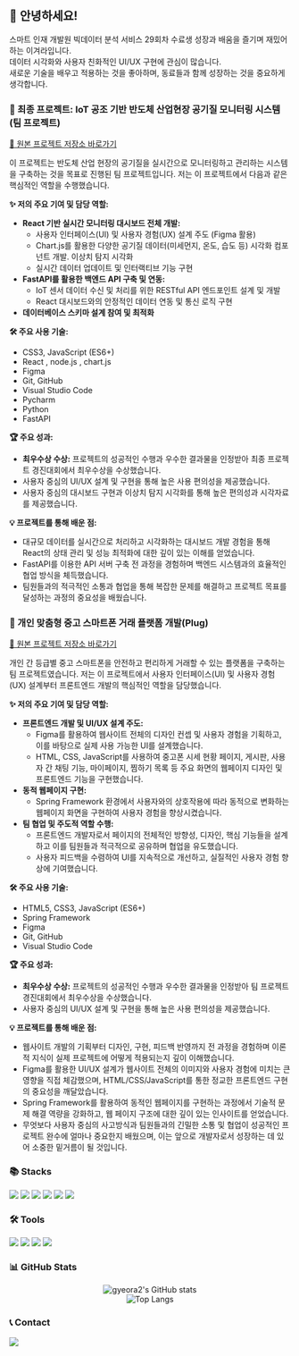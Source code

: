 ## 👋 안녕하세요!
스마트 인재 개발원 빅데이터 분석 서비스 29회차 수료생
성장과 배움을 즐기며 재밌어하는  이겨라입니다.  
데이터 시각화와 사용자 친화적인 UI/UX 구현에 관심이 많습니다.  
새로운 기술을 배우고 적용하는 것을 좋아하며, 동료들과 함께 성장하는 것을 중요하게 생각합니다.


### 🚀 최종 프로젝트: IoT 공조 기반 반도체 산업현장 공기질 모니터링 시스템 (팀 프로젝트)

[🔗 원본 프로젝트 저장소 바로가기](https://github.com/2024-SMHRD-KDT-BigData-29/Smhrd_F4) 

이 프로젝트는 반도체 산업 현장의 공기질을 실시간으로 모니터링하고 관리하는 시스템을 구축하는 것을 목표로 진행된 팀 프로젝트입니다. 
저는 이 프로젝트에서 다음과 같은 핵심적인 역할을 수행했습니다.

**✨ 저의 주요 기여 및 담당 역할:**

* **React 기반 실시간 모니터링 대시보드 전체 개발:**
    * 사용자 인터페이스(UI) 및 사용자 경험(UX) 설계 주도 (Figma 활용)
    * Chart.js를 활용한 다양한 공기질 데이터(미세먼지, 온도, 습도 등) 시각화 컴포넌트 개발. 이상치 탐지 시각화 
    * 실시간 데이터 업데이트 및 인터랙티브 기능 구현
* **FastAPI를 활용한 백엔드 API 구축 및 연동:**
    * IoT 센서 데이터 수신 및 처리를 위한 RESTful API 엔드포인트 설계 및 개발
    * React 대시보드와의 안정적인 데이터 연동 및 통신 로직 구현
* **데이터베이스 스키마 설계 참여 및 최적화**
  


**🛠️ 주요 사용 기술:**

* CSS3, JavaScript (ES6+)
* React , node.js , chart.js
* Figma
* Git, GitHub
* Visual Studio Code
* Pycharm
* Python
* FastAPI

**🏆 주요 성과:**

* **최우수상 수상:** 프로젝트의 성공적인 수행과 우수한 결과물을 인정받아 최종 프로젝트 경진대회에서 최우수상을 수상했습니다.
* 사용자 중심의 UI/UX 설계 및 구현을 통해 높은 사용 편의성을 제공했습니다.
* 사용자 중심의 대시보드 구현과 이상치 탐지 시각화를 통해 높은 편의성과 시각자료를 제공했습니다.


**💡 프로젝트를 통해 배운 점:**
* 대규모 데이터를 실시간으로 처리하고 시각화하는 대시보드 개발 경험을 통해 React의 상태 관리 및 성능 최적화에 대한 깊이 있는 이해를 얻었습니다.
* FastAPI를 이용한 API 서버 구축 전 과정을 경험하며 백엔드 시스템과의 효율적인 협업 방식을 체득했습니다.
* 팀원들과의 적극적인 소통과 협업을 통해 복잡한 문제를 해결하고 프로젝트 목표를 달성하는 과정의 중요성을 배웠습니다.
  

### 📱 개인 맞춤형 중고 스마트폰 거래 플랫폼 개발(Plug)

[🔗 원본 프로젝트 저장소 바로가기](https://github.com/2024-SMHRD-KDT-BigData-29/Plug) 

개인 간 등급별 중고 스마트폰을 안전하고 편리하게 거래할 수 있는 플랫폼을 구축하는 팀 프로젝트였습니다. 저는 이 프로젝트에서 사용자 인터페이스(UI) 및 사용자 경험(UX) 설계부터 프론트엔드 개발의 핵심적인 역할을 담당했습니다.

**✨ 저의 주요 기여 및 담당 역할:**

* **프론트엔드 개발 및 UI/UX 설계 주도:**
    * Figma를 활용하여 웹사이트 전체의 디자인 컨셉 및 사용자 경험을 기획하고, 이를 바탕으로 실제 사용 가능한 UI를 설계했습니다.
    * HTML, CSS, JavaScript를 사용하여 중고폰 시세 현황 페이지, 게시판, 사용자 간 채팅 기능, 마이페이지, 찜하기 목록 등 주요 화면의 웹페이지 디자인 및 프론트엔드 기능을 구현했습니다.
* **동적 웹페이지 구현:**
    * Spring Framework 환경에서 사용자와의 상호작용에 따라 동적으로 변화하는 웹페이지 화면을 구현하여 사용자 경험을 향상시켰습니다. 
* **팀 협업 및 주도적 역할 수행:**
    * 프론트엔드 개발자로서 페이지의 전체적인 방향성, 디자인, 핵심 기능들을 설계하고 이를 팀원들과 적극적으로 공유하며 협업을 유도했습니다.
    * 사용자 피드백을 수렴하여 UI를 지속적으로 개선하고, 실질적인 사용자 경험 향상에 기여했습니다.

**🛠️ 주요 사용 기술:**

* HTML5, CSS3, JavaScript (ES6+)
* Spring Framework
* Figma
* Git, GitHub
* Visual Studio Code

**🏆 주요 성과:**

* **최우수상 수상:** 프로젝트의 성공적인 수행과 우수한 결과물을 인정받아 팀 프로젝트 경진대회에서 최우수상을 수상했습니다.
* 사용자 중심의 UI/UX 설계 및 구현을 통해 높은 사용 편의성을 제공했습니다.

**💡 프로젝트를 통해 배운 점:**

* 웹사이트 개발의 기획부터 디자인, 구현, 피드백 반영까지 전 과정을 경험하며 이론적 지식이 실제 프로젝트에 어떻게 적용되는지 깊이 이해했습니다.
* Figma를 활용한 UI/UX 설계가 웹사이트 전체의 이미지와 사용자 경험에 미치는 큰 영향을 직접 체감했으며, HTML/CSS/JavaScript를 통한 정교한 프론트엔드 구현의 중요성을 깨달았습니다.
* Spring Framework를 활용하여 동적인 웹페이지를 구현하는 과정에서 기술적 문제 해결 역량을 강화하고, 웹 페이지 구조에 대한 깊이 있는 인사이트를 얻었습니다.
* 무엇보다 사용자 중심의 사고방식과 팀원들과의 긴밀한 소통 및 협업이 성공적인 프로젝트 완수에 얼마나 중요한지 배웠으며, 이는 앞으로 개발자로서 성장하는 데 있어 소중한 밑거름이 될 것입니다.




### 📚 Stacks
<p>
  <img src="https://img.shields.io/badge/JavaScript-F7DF1E?style=flat-square&logo=JavaScript&logoColor=black"/>
  <img src="https://img.shields.io/badge/React-61DAFB?style=flat-square&logo=React&logoColor=black"/>
  <img src="https://img.shields.io/badge/Python-3776AB?style=flat-square&logo=Python&logoColor=white"/>
  <img src="https://img.shields.io/badge/FastAPI-009688?style=flat-square&logo=FastAPI&logoColor=white"/>
  <img src="https://img.shields.io/badge/HTML5-E34F26?style=flat-square&logo=HTML5&logoColor=white"/>
  <img src="https://img.shields.io/badge/CSS3-1572B6?style=flat-square&logo=CSS3&logoColor=white"/>
</p>

### 🛠️ Tools
<p>
  <img src="https://img.shields.io/badge/Git-F05032?style=flat-square&logo=Git&logoColor=white"/>
  <img src="https://img.shields.io/badge/GitHub-181717?style=flat-square&logo=GitHub&logoColor=white"/>
  <img src="https://img.shields.io/badge/Figma-F24E1E?style=flat-square&logo=Figma&logoColor=white"/>
  <img src="https://img.shields.io/badge/VSCode-007ACC?style=flat-square&logo=VisualStudioCode&logoColor=white"/>
</p>

### 📊 GitHub Stats
<div align="center">
  <img src="https://github-readme-stats.vercel.app/api?username=gyeora2&show_icons=true&theme=radical" alt="gyeora2's GitHub stats"/>
  <br/>
  <img src="https://github-readme-stats.vercel.app/api/top-langs/?username=gyeora2&layout=compact&theme=radical" alt="Top Langs"/>
</div>

### 📞 Contact
<p>
  <a href="mailto:lgr0223000@gmail.com"><img src="https://img.shields.io/badge/Email-lgr0223000@gmail.com-EA4335?style=flat-square&logo=Gmail&logoColor=white"/></a>
</p>
